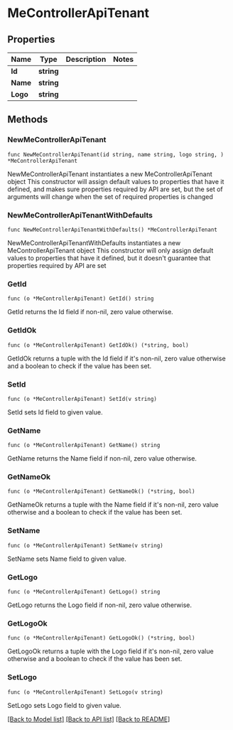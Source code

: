 # MeControllerApiTenant

## Properties

Name | Type | Description | Notes
------------ | ------------- | ------------- | -------------
**Id** | **string** |  | 
**Name** | **string** |  | 
**Logo** | **string** |  | 

## Methods

### NewMeControllerApiTenant

`func NewMeControllerApiTenant(id string, name string, logo string, ) *MeControllerApiTenant`

NewMeControllerApiTenant instantiates a new MeControllerApiTenant object
This constructor will assign default values to properties that have it defined,
and makes sure properties required by API are set, but the set of arguments
will change when the set of required properties is changed

### NewMeControllerApiTenantWithDefaults

`func NewMeControllerApiTenantWithDefaults() *MeControllerApiTenant`

NewMeControllerApiTenantWithDefaults instantiates a new MeControllerApiTenant object
This constructor will only assign default values to properties that have it defined,
but it doesn't guarantee that properties required by API are set

### GetId

`func (o *MeControllerApiTenant) GetId() string`

GetId returns the Id field if non-nil, zero value otherwise.

### GetIdOk

`func (o *MeControllerApiTenant) GetIdOk() (*string, bool)`

GetIdOk returns a tuple with the Id field if it's non-nil, zero value otherwise
and a boolean to check if the value has been set.

### SetId

`func (o *MeControllerApiTenant) SetId(v string)`

SetId sets Id field to given value.


### GetName

`func (o *MeControllerApiTenant) GetName() string`

GetName returns the Name field if non-nil, zero value otherwise.

### GetNameOk

`func (o *MeControllerApiTenant) GetNameOk() (*string, bool)`

GetNameOk returns a tuple with the Name field if it's non-nil, zero value otherwise
and a boolean to check if the value has been set.

### SetName

`func (o *MeControllerApiTenant) SetName(v string)`

SetName sets Name field to given value.


### GetLogo

`func (o *MeControllerApiTenant) GetLogo() string`

GetLogo returns the Logo field if non-nil, zero value otherwise.

### GetLogoOk

`func (o *MeControllerApiTenant) GetLogoOk() (*string, bool)`

GetLogoOk returns a tuple with the Logo field if it's non-nil, zero value otherwise
and a boolean to check if the value has been set.

### SetLogo

`func (o *MeControllerApiTenant) SetLogo(v string)`

SetLogo sets Logo field to given value.



[[Back to Model list]](../README.md#documentation-for-models) [[Back to API list]](../README.md#documentation-for-api-endpoints) [[Back to README]](../README.md)


